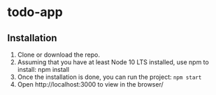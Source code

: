 # todo-app

## Installation
1. Clone or download the repo.
2. Assuming that you have at least Node 10 LTS installed, use npm to install: npm install
3. Once the installation is done, you can run the project:
   `npm start`
 4. Open http://localhost:3000 to view in the browser/


